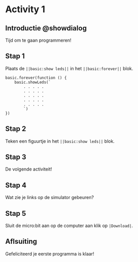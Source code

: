 # Activity 1

## Introductie @showdialog
Tijd om te gaan programmeren!

## Stap 1
Plaats de ``||basic:show leds||`` in het ``||basic:forever||`` blok.

```blocks
basic.forever(function () {
    basic.showLeds(`
        . . . . .
        . . . . .
        . . . . .
        . . . . .
        . . . . .
        `)
})
```
## Stap 2
Teken een figuurtje in het ``||basic:show leds||`` blok.

## Stap 3
De volgende activiteit!

## Stap 4
Wat zie je links op de simulator gebeuren?

## Stap 5
Sluit de micro:bit aan op de computer aan klik op ``|Download|``.

## Aflsuiting
Gefeliciteerd je eerste programma is klaar!